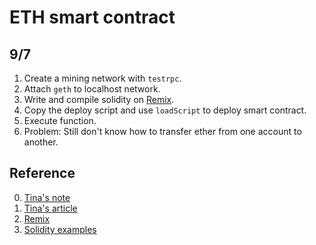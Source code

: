 ETH smart contract
==
## 9/7
1. Create a mining network with `testrpc`.
2. Attach `geth` to localhost network.
3. Write and compile solidity on [Remix](https://ethereum.github.io/browser-solidity/#version=soljson-v0.4.14+commit.c2215d46.js).
4. Copy the deploy script and use `loadScript` to deploy smart contract.
5. Execute function.
6. Problem: Still don't know how to transfer ether from one account to another.




## Reference
0. [Tina's note](https://paper.dropbox.com/doc/Geth-Application-QjZ5yXwoy8rpvtU5IhfC0)
1. [Tina's article](https://medium.com/taipei-ethereum-meetup/a-complete-guide-on-building-a-smart-contract-on-a-private-net-in-ethereum-726851c7c044)
2. [Remix](https://ethereum.github.io/browser-solidity/#version=soljson-v0.4.14+commit.c2215d46.js)
3. [Solidity examples](http://solidity.readthedocs.io/en/develop/solidity-by-example.html)